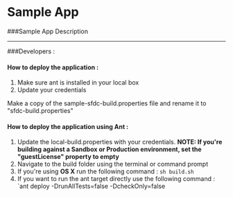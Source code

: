 Sample App
===

###Sample App Description

---
###Developers :

#### How to deploy the application :

1. Make sure ant is installed in your local box
2. Update your credentials

Make a copy of the sample-sfdc-build.properties file and rename it to "sfdc-build.properties"

#### How to deploy the application using Ant :

1. Update the local-build.properties with your credentials.
   **NOTE: If you're building against a Sandbox or Production environment, set the "guestLicense" property to empty**
2. Navigate to the build folder using the terminal or command prompt
3. If you're using **OS X** run the following command : `sh build.sh`
5. If you want to run the ant target directly use the following command : `ant deploy -DrunAllTests=false -DcheckOnly=false
